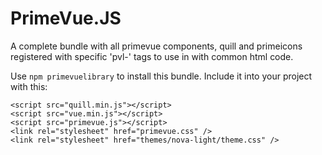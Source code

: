 # PrimeVue.JS
A complete bundle with all primevue components, quill and primeicons registered with specific 'pvl-' tags to use in with common html code.

Use `npm primevuelibrary` to install this bundle.
Include it into your project with this:
```
<script src="quill.min.js"></script>
<script src="vue.min.js"></script>
<script src="primevue.js"></script>
<link rel="stylesheet" href="primevue.css" />
<link rel="stylesheet" href="themes/nova-light/theme.css" />
```


